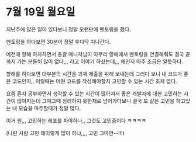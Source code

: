 # 7월 19일 월요일

지난주에 많은 일이 있다보니 정말 오랜만에 멘토링을 했다. 

멘토링을 하다보면 30분이 정말 후다닥 지나간다. 

예전에 항해 하차하면서 총괄 매니저님이 아무리 항해에서 멘토링을 연결해줘도 결국 끝까지 가는 분들이 많이 없다,,, 라고 이야기 하셨는데,,, 왜인지 아주 조금은 알듯하다. 

항해를 하다보면 대부분의 시간을 과제 제출을 위해 보내는데 그러다 보니 내 코드가 좋은 코드인지,, 이럴때는 어떤 코드를 작성해야할지 고민할 수 있는 시간 조차 없다. 

요즘 혼자 공부하면서 생각할 수 있는 시간이 많아져서 좋은 개발자에 대한 고민하는 시간이 많아지는데 그때그때 정리하지 못한채로 넘어가다보니 결국 또 같은 고민을 하고있는 내 모습을 마주할때가 정말 많다. 

이거 원,,, 고민하는 레포를 파야하나,, 그것도 고민중이다 ㅋㅋㅋㅋ

(나란 사람 고민 왜이렇게 많이 하냐,,,, 고민 그마안--!!!)
